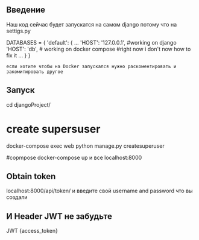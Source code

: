 ## Введение
Наш код сейчас будет запускатся на самом django потому что на settigs.py

DATABASES = {
    'default': {
        ...
        'HOST': '127.0.0.1', #working on django
        'HOST': 'db', # working on docker compose #right now i don't now how to fix it
        ...
        }
    }

    если хотите чтобы на Docker запускался нужно раскоментировать и закомитировать другое

## Запуск
cd djangoProject/

# create supersuser
docker-compose exec web python manage.py createsuperuser

#copmpose
docker-compose up
и все 
localhost:8000
 
## Obtain token
localhost:8000/api/token/
и введите свой username and password что вы создали

##  И Header JWT не забудьте
JWT {access_token}